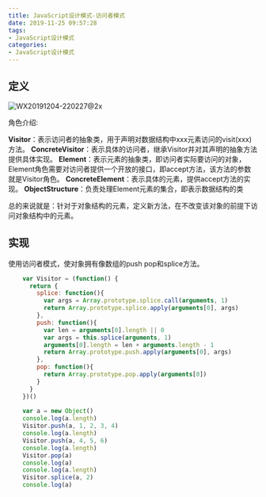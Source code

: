 ```yaml
---
title: JavaScript设计模式-访问者模式
date: 2019-11-25 09:57:28
tags: 
- JavaScript设计模式
categories: 
- JavaScript设计模式
---
```


## 定义

![WX20191204-220227@2x](http://118.24.241.76/WX20191204-220227@2x.png)

角色介绍:

**Visitor**：表示访问者的抽象类，用于声明对数据结构中xxx元素访问的visit(xxx)方法。
**ConcreteVisitor**：表示具体的访问者，继承Visitor并对其声明的抽象方法提供具体实现。
**Element**：表示元素的抽象类，即访问者实际要访问的对象，Element角色需要对访问者提供一个开放的接口，即accept方法，该方法的参数就是Visitor角色。
**ConcreteElement**：表示具体的元素，提供accept方法的实现。
**ObjectStructure**：负责处理Element元素的集合，即表示数据结构的类

总的来说就是：针对于对象结构的元素，定义新方法，在不改变该对象的前提下访问对象结构中的元素。



## 实现

使用访问者模式，使对象拥有像数组的push pop和splice方法。

```javascript
    var Visitor = (function() {
      return {
        splice: function(){
          var args = Array.prototype.splice.call(arguments, 1)
          return Array.prototype.splice.apply(arguments[0], args)
        },
        push: function(){
          var len = arguments[0].length || 0
          var args = this.splice(arguments, 1)
          arguments[0].length = len + arguments.length - 1
          return Array.prototype.push.apply(arguments[0], args)
        },
        pop: function(){
          return Array.prototype.pop.apply(arguments[0])
        }
      }
    })()
    
    var a = new Object()
    console.log(a.length)
    Visitor.push(a, 1, 2, 3, 4)
    console.log(a.length)
    Visitor.push(a, 4, 5, 6)
    console.log(a.length)
    Visitor.pop(a)
    console.log(a)
    console.log(a.length)
    Visitor.splice(a, 2)
    console.log(a)
```



